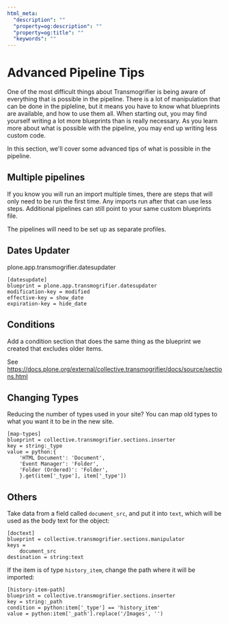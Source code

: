 ```yaml
---
html_meta:
  "description": ""
  "property=og:description": ""
  "property=og:title": ""
  "keywords": ""
---
```


# Advanced Pipeline Tips

One of the most difficult things about Transmogrifier is being aware of everything that is possible in the pipeline.
There is a lot of manipulation that can be done in the pipleline,
but it means you have to know what blueprints are available, and how to use them all.
When starting out, you may find yourself writing a lot more blueprints than is really necessary.
As you learn more about what is possible with the pipeline,
you may end up writing less custom code.

In this section, we'll cover some advanced tips of what is possible in the pipeline.

## Multiple pipelines

If you know you will run an import multiple times,
there are steps that will only need to be run the first time.
Any imports run after that can use less steps.
Additional pipelines can still point to your same custom blueprints file.

The pipelines will need to be set up as separate profiles.

## Dates Updater

plone.app.transmogrifier.datesupdater

```console
[datesupdate]
blueprint = plone.app.transmogrifier.datesupdater
modification-key = modified
effective-key = show_date
expiration-key = hide_date
```

## Conditions

Add a condition section that does the same thing as the blueprint we created that excludes older items.

See <https://docs.plone.org/external/collective.transmogrifier/docs/source/sections.html>

## Changing Types

Reducing the number of types used in your site?
You can map old types to what you want it to be in the new site.

```console
[map-types]
blueprint = collective.transmogrifier.sections.inserter
key = string:_type
value = python:{
    'HTML Document': 'Document',
    'Event Manager': 'Folder',
    'Folder (Ordered)': 'Folder',
    }.get(item['_type'], item['_type'])
```

## Others

Take data from a field called `document_src`, and put it into `text`,
which will be used as the body text for the object:

```console
[doctext]
blueprint = collective.transmogrifier.sections.manipulator
keys =
    document_src
destination = string:text
```

If the item is of type `history_item`, change the path where it will be imported:

```console
[history-item-path]
blueprint = collective.transmogrifier.sections.inserter
key = string:_path
condition = python:item['_type'] == 'history_item'
value = python:item['_path'].replace('/Images', '')
```
